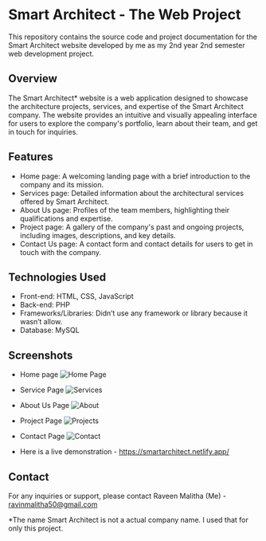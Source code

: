 # Smart Architect - The Web Project

This repository contains the source code and project documentation for the Smart Architect website developed by me as my 2nd year 2nd semester web development project.

## Overview

The Smart Architect* website is a web application designed to showcase the architecture projects, services, and expertise of the Smart Architect company. The website provides an intuitive and visually appealing interface for users to explore the company's portfolio, learn about their team, and get in touch for inquiries.

## Features

- Home page: A welcoming landing page with a brief introduction to the company and its mission.
- Services page: Detailed information about the architectural services offered by Smart Architect.
- About Us page: Profiles of the team members, highlighting their qualifications and expertise.
- Project page: A gallery of the company's past and ongoing projects, including images, descriptions, and key details.
- Contact Us page: A contact form and contact details for users to get in touch with the company.

## Technologies Used

- Front-end: HTML, CSS, JavaScript
- Back-end: PHP
- Frameworks/Libraries: Didn’t use any framework or library because it wasn’t allow.
- Database: MySQL


## Screenshots
- Home page
![Home Page](https://github.com/Raveen522/Smart-Architect---The-Web-Project/assets/89937137/89b53a67-9f86-4366-8e33-85473b6091a9)

- Service Page
![Services](https://github.com/Raveen522/Smart-Architect---The-Web-Project/assets/89937137/bf44317a-2765-4800-98d7-e32787627636)

- About Us Page
![About](https://github.com/Raveen522/Smart-Architect---The-Web-Project/assets/89937137/28966924-d137-4fcb-bf43-6d742bdbbfe7)

- Project Page
![Projects](https://github.com/Raveen522/Smart-Architect---The-Web-Project/assets/89937137/53aac39a-a008-4836-9440-e977f20be9e2)

- Contact Page
![Contact](https://github.com/Raveen522/Smart-Architect---The-Web-Project/assets/89937137/3cab967a-26c2-4bd8-8502-e5c8400e3165)

- Here is a live demonstration - https://smartarchitect.netlify.app/
## Contact

For any inquiries or support, please contact Raveen Malitha (Me) -  ravinmalitha50@gmail.com 

*The name Smart Architect is not a actual company name. I used that for only this project. 
